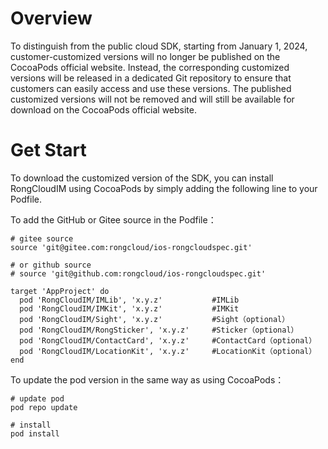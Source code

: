 # Overview
To distinguish from the public cloud SDK, starting from January 1, 2024, customer-customized versions will no longer be published on the CocoaPods official website. Instead, the corresponding customized versions will be released in a dedicated Git repository to ensure that customers can easily access and use these versions. The published customized versions will not be removed and will still be available for download on the CocoaPods official website.

# Get Start

To download the customized version of the SDK, you can install RongCloudIM using CocoaPods by simply adding the following line to your Podfile.

To add the GitHub or Gitee source in the Podfile：

```
# gitee source
source 'git@gitee.com:rongcloud/ios-rongcloudspec.git'

# or github source
# source 'git@github.com:rongcloud/ios-rongcloudspec.git'

target 'AppProject' do
  pod 'RongCloudIM/IMLib', 'x.y.z'           #IMLib
  pod 'RongCloudIM/IMKit', 'x.y.z'           #IMKit
  pod 'RongCloudIM/Sight', 'x.y.z'           #Sight（optional）
  pod 'RongCloudIM/RongSticker', 'x.y.z'     #Sticker（optional）
  pod 'RongCloudIM/ContactCard', 'x.y.z'     #ContactCard（optional）
  pod 'RongCloudIM/LocationKit', 'x.y.z'     #LocationKit（optional）
end
```

To update the pod version in the same way as using CocoaPods：

```
# update pod
pod repo update

# install
pod install
```



